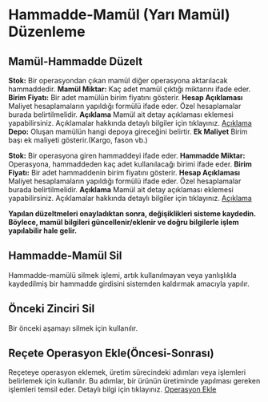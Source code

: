 
# Hammadde-Mamül (Yarı Mamül) Düzenleme

## Mamül-Hammadde Düzelt 

**Stok:** Bir operasyondan çıkan mamül diğer operasyona aktarılacak hammaddedir.
**Mamül Miktar:** Kaç adet mamül çıktığı miktarını ifade eder.
**Birim Fiyatı:** Bir adet mamülün birim fiyatını gösterir.
**Hesap Açıklaması** Maliyet hesaplamaların yapıldığı formülü ifade eder. Özel hesaplamalar burada belirtilmelidir.
**Açıklama** Mamül ait detay açıklaması eklemesi yapabilirsiniz. Açıklamalar hakkında detaylı bilgiler için tıklayınız. [Açıklama](../TemelOzellikler/Aciklama.md)
**Depo:** Oluşan mamülün hangi depoya gireceğini belirtir.
**Ek Maliyet** Birim başı ek maliyeti gösterir.(Kargo, fason vb.)

**Stok:** Bir operasyona giren hammaddeyi ifade eder.
**Hammadde Miktar:** Operasyona, hammaddeden kaç adet kullanılacağı birimi ifade eder. 
**Birim Fiyatı:** Bir adet hammaddenin birim fiyatını gösterir.
**Hesap Açıklaması** Maliyet hesaplamaların yapıldığı formülü ifade eder. Özel hesaplamalar burada belirtilmelidir.
**Açıklama** Mamül ait detay açıklaması eklemesi yapabilirsiniz. Açıklamalar hakkında detaylı bilgiler için tıklayınız. [Açıklama](../TemelOzellikler/Aciklama.md)

**Yapılan düzeltmeleri onayladıktan sonra, değişiklikleri sisteme kaydedin. Böylece, mamül bilgileri güncellenir/eklenir ve doğru bilgilerle işlem yapılabilir hale gelir.**

## Hammadde-Mamül Sil

Hammadde-mamülü silmek işlemi, artık kullanılmayan veya yanlışlıkla kaydedilmiş bir hammadde girdisini sistemden kaldırmak amacıyla yapılır.

## Önceki Zinciri Sil

Bir önceki aşamayı silmek için kullanılır. 

## Reçete Operasyon Ekle(Öncesi-Sonrası)

Reçeteye operasyon eklemek, üretim sürecindeki adımları veya işlemleri belirlemek için kullanılır. 
Bu adımlar, bir ürünün üretiminde yapılması gereken işlemleri temsil eder. 
Detaylı bilgi için tıklayınız. [Operasyon Ekle](../Uretim/OperasyonEkle.md)

